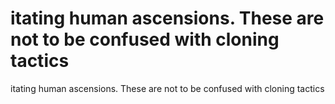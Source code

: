 # itating human ascensions. These are not to be confused with cloning tactics

itating human ascensions. These are not to be confused with cloning tactics